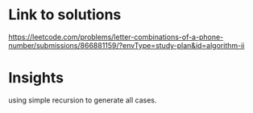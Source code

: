 # Link to solutions
https://leetcode.com/problems/letter-combinations-of-a-phone-number/submissions/866881159/?envType=study-plan&id=algorithm-ii

# Insights
using simple recursion to generate all cases.